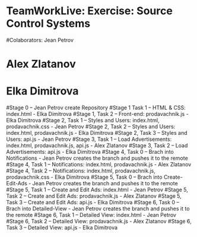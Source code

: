 # TeamWorkLive: Exercise: Source Control Systems

#Colaborators: Jean Petrov
#              Alex Zlatanov
#              Elka Dimitrova
#Stage 0 – Jean Petrov create Repository
#Stage 1 Task 1 – HTML & CSS: index.html - Elka Dimitrova
#Stage 1, Task 2 – Front-end: prodavachnik.js - Elka Dimitrova
#Stage 2, Task 1 – Styles and Users: index.html, prodavachnik.css - Jean Petrov
#Stage 2, Task 2 – Styles and Users: index.html, prodavachnik.js - Elka Dimitrova
#Stage 2, Task 3 – Styles and Users: api.js - Jean Petrov
#Stage 3, Task 1 – Load Advertisements: index.html, prodavachnik.js, api.js - Alex Zlatanov
#Stage 3, Task 2 – Load Advertisements: api.js - Elka Dimitrova
#Stage 4, Task 0 – Brach into Notifications - Jean Petrov creates the branch and pushes it to the remote
#Stage 4, Task 1 – Notifications: index.html, prodavachnik.js - Alex Zlatanov
#Stage 4, Task 2 – Notifications: index.html, prodavachnik.js, prodavachnik.css - Elka Dimitrova
#Stage 5, Task 0 – Brach into Create-Edit-Ads - Jean Petrov creates the branch and pushes it to the remote
#Stage 5, Task 1 – Create and Edit Ads: index.html - Jean Petrov
#Stage 5, Task 2 – Create and Edit Ads: prodavachnik.js - Alex Zlatanov
#Stage 5, Task 3 – Create and Edit Ads: api.js - Elka Dimitrova
#Stage 6, Task 0 – Brach into Detailed-View - Jean Petrov creates the branch and pushes it to the remote
#Stage 6, Task 1 – Detailed View: index.html - Jean Petrov
#Stage 6, Task 2 – Detailed View: prodavachnik.js - Alex Zlatanov
#Stage 6, Task 3 – Detailed View: api.js - Elka Dimitrova
